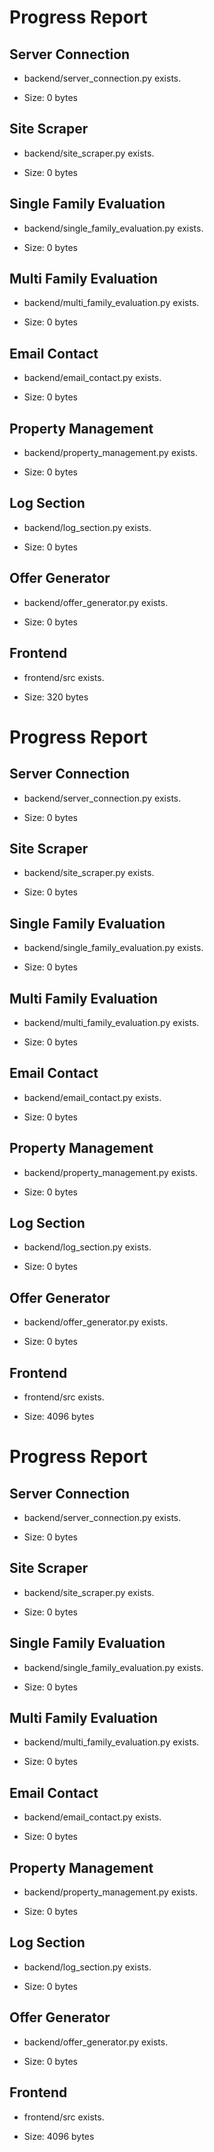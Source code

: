 # Progress Report

## Server Connection

- backend/server_connection.py exists.

- Size: 0 bytes



## Site Scraper

- backend/site_scraper.py exists.

- Size: 0 bytes



## Single Family Evaluation

- backend/single_family_evaluation.py exists.

- Size: 0 bytes



## Multi Family Evaluation

- backend/multi_family_evaluation.py exists.

- Size: 0 bytes



## Email Contact

- backend/email_contact.py exists.

- Size: 0 bytes



## Property Management

- backend/property_management.py exists.

- Size: 0 bytes



## Log Section

- backend/log_section.py exists.

- Size: 0 bytes



## Offer Generator

- backend/offer_generator.py exists.

- Size: 0 bytes



## Frontend

- frontend/src exists.

- Size: 320 bytes


# Progress Report

## Server Connection

- backend/server_connection.py exists.

- Size: 0 bytes



## Site Scraper

- backend/site_scraper.py exists.

- Size: 0 bytes



## Single Family Evaluation

- backend/single_family_evaluation.py exists.

- Size: 0 bytes



## Multi Family Evaluation

- backend/multi_family_evaluation.py exists.

- Size: 0 bytes



## Email Contact

- backend/email_contact.py exists.

- Size: 0 bytes



## Property Management

- backend/property_management.py exists.

- Size: 0 bytes



## Log Section

- backend/log_section.py exists.

- Size: 0 bytes



## Offer Generator

- backend/offer_generator.py exists.

- Size: 0 bytes



## Frontend

- frontend/src exists.

- Size: 4096 bytes


# Progress Report

## Server Connection

- backend/server_connection.py exists.

- Size: 0 bytes



## Site Scraper

- backend/site_scraper.py exists.

- Size: 0 bytes



## Single Family Evaluation

- backend/single_family_evaluation.py exists.

- Size: 0 bytes



## Multi Family Evaluation

- backend/multi_family_evaluation.py exists.

- Size: 0 bytes



## Email Contact

- backend/email_contact.py exists.

- Size: 0 bytes



## Property Management

- backend/property_management.py exists.

- Size: 0 bytes



## Log Section

- backend/log_section.py exists.

- Size: 0 bytes



## Offer Generator

- backend/offer_generator.py exists.

- Size: 0 bytes



## Frontend

- frontend/src exists.

- Size: 4096 bytes



